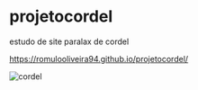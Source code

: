 # projetocordel
 estudo de site paralax de cordel
 
 https://romulooliveira94.github.io/projetocordel/
 
 
![cordel](https://user-images.githubusercontent.com/99622544/156277963-6db8eeff-9ed7-4590-8adb-17766065a24d.gif)
